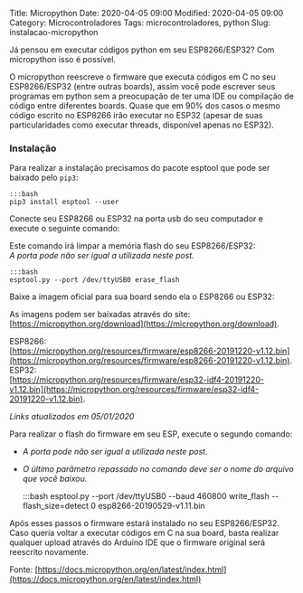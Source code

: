Title: Micropython
Date: 2020-04-05 09:00
Modified: 2020-04-05 09:00
Category: Microcontroladores
Tags: microcontroladores, python
Slug: instalacao-micropython

Já pensou em executar códigos python em seu ESP8266/ESP32? Com micropython isso é possível.

O micropython reescreve o firmware que executa códigos em C no seu ESP8266/ESP32 (entre outras boards), assim você pode escrever seus programas em python sem a preocupação de ter uma IDE ou compilação de código entre diferentes boards. Quase que em 90% dos casos o mesmo código escrito no ESP8266 irão executar no ESP32 (apesar de suas particularidades como executar threads, disponível apenas no ESP32).

### Instalação

Para realizar a instalação precisamos do pacote esptool que pode ser baixado pelo `pip3`:

    :::bash
    pip3 install esptool --user

Conecte seu ESP8266 ou ESP32 na porta usb do seu computador e execute o seguinte comando:

Este comando irá limpar a memória flash do seu ESP8266/ESP32:  
_A porta pode não ser igual a utilizada neste post._

    :::bash
    esptool.py --port /dev/ttyUSB0 erase_flash

Baixe a imagem oficial para sua board sendo ela o ESP8266 ou ESP32:

As imagens podem ser baixadas através do site: [https://micropython.org/download](https://micropython.org/download).

ESP8266:  
[https://micropython.org/resources/firmware/esp8266-20191220-v1.12.bin](https://micropython.org/resources/firmware/esp8266-20191220-v1.12.bin).  
ESP32:  
[https://micropython.org/resources/firmware/esp32-idf4-20191220-v1.12.bin](https://micropython.org/resources/firmware/esp32-idf4-20191220-v1.12.bin).  

_Links atualizados em 05/01/2020_

Para realizar o flash do firmware em seu ESP, execute o segundo comando:  
- _A porta pode não ser igual a utilizada neste post._  
- _O último parâmetro repassado no comando deve ser o nome do arquivo que você baixou._

    :::bash
    esptool.py --port /dev/ttyUSB0 --baud 460800 write_flash --flash_size=detect 0 esp8266-20190529-v1.11.bin

Após esses passos o firmware estará instalado no seu ESP8266/ESP32.  
Caso queria voltar a executar códigos em C na sua board, basta realizar qualquer upload através do Arduino IDE que o firmware original será reescrito novamente.

Fonte: [https://docs.micropython.org/en/latest/index.html](https://docs.micropython.org/en/latest/index.html)